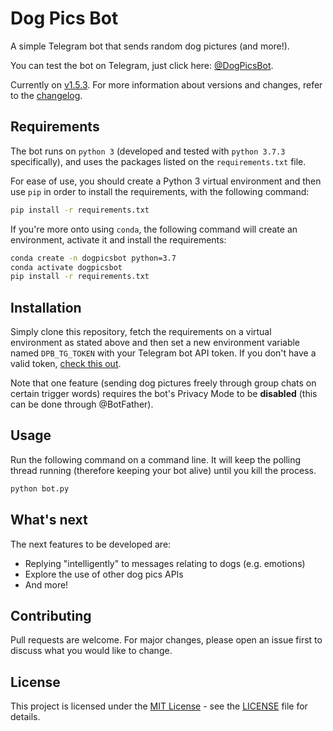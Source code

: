 # Dog Pics Bot

A simple Telegram bot that sends random dog pictures (and more!).

You can test the bot on Telegram, just click here: [@DogPicsBot](https://t.me/dogpicsbot).

Currently on [v1.5.3](https://github.com/aitorres/dogpicsbot/releases/tag/v1.5.3). For more information about versions and changes, refer to the [changelog](CHANGELOG.md).

## Requirements

The bot runs on `python 3` (developed and tested with `python 3.7.3` specifically), and uses the packages listed on the `requirements.txt` file.

For ease of use, you should create a Python 3 virtual environment and then use `pip` in order to install the requirements, with the following command:

```bash
pip install -r requirements.txt
```

If you're more onto using `conda`, the following command will create an environment, activate it and install the requirements:

```bash
conda create -n dogpicsbot python=3.7
conda activate dogpicsbot
pip install -r requirements.txt
```

## Installation

Simply clone this repository, fetch the requirements on a virtual environment as stated above and then set a new environment variable named `DPB_TG_TOKEN` with your Telegram bot API token. If you don't have a valid token, [check this out](https://core.telegram.org/bots).

Note that one feature (sending dog pictures freely through group chats on certain trigger words) requires the bot's Privacy Mode to be **disabled** (this can be done through @BotFather).

## Usage

Run the following command on a command line. It will keep the polling thread running (therefore keeping your bot alive) until you kill the process.

```bash
python bot.py
```

## What's next

The next features to be developed are:

- Replying "intelligently" to messages relating to dogs (e.g. emotions)
- Explore the use of other dog pics APIs
- And more!

## Contributing

Pull requests are welcome. For major changes, please open an issue first to discuss what you would like to change.

## License

This project is licensed under the [MIT License](LICENSE) - see the [LICENSE](LICENSE) file for details.
